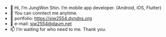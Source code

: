 - 👋 Hi, I’m JungWon Shin. I’m mobile app developer. (Android, iOS, Flutter)
- 👀 You can conntect me anytime.
- 🌱 portfolio: https://sjw2554.dyndns.org
- 💞️ e-mail: sjw2554@daum.net
- 📫 I’m waiting for who need to me. Thank you.

